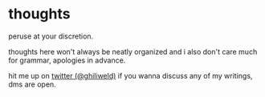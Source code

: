 # thoughts

peruse at your discretion.

thoughts here won't always be neatly organized and i also don't care much for grammar, apologies in advance.

hit me up on [twitter (@ghiliweld)](https://twitter.com/ghiliweld) if you wanna discuss any of my writings, dms are open.
